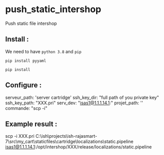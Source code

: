 # push_static_intershop
Push static file intershop


## Install : 

We need to have `python 3.8` and `pip`

`pip install pyyaml`

`pip install`

## Configure :

serveur_path: 'server cartridge'
ssh_key_dir: "full path of you private key"
ssh_key_path: "XXX.pri"
serv_dev: "isas1@1.1.1.14.1:"
projet_path: ''
commande:  "scp -i" 

## Example result : 
scp -i XXX.pri 
C:\ish\projects\ish-rajasmart-7\src\my_cart\staticfiles\cartridge\localizations\static.pipeline isas1@1.1.1.14.1:/opt/intershop/XXX/release/localizations/static.pipeline